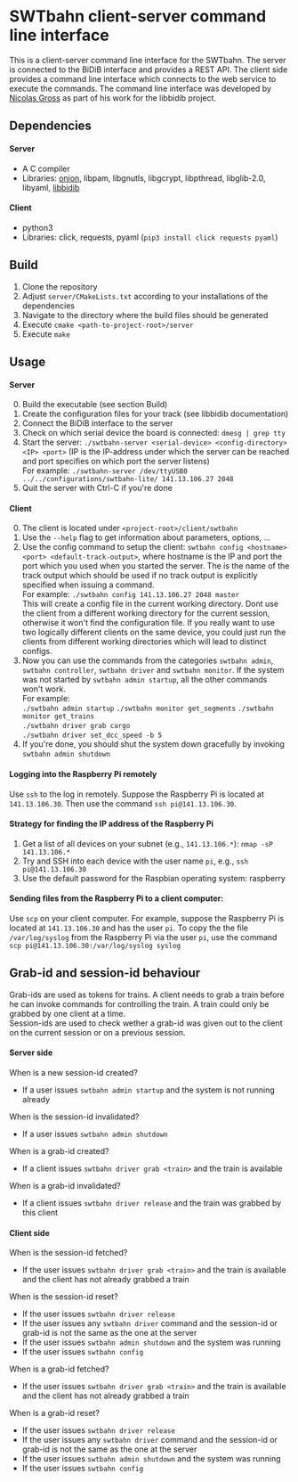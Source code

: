 # SWTbahn client-server command line interface

This is a client-server command line interface for the SWTbahn. The server is
connected to the BiDiB interface and provides a REST API. The client side
provides a command line interface which connects to the web service to execute
the commands. The command line interface was developed by
[Nicolas Gross](https://github.com/nicolasgross) as part of his work for the
libbidib project.


## Dependencies

#### Server
* A C compiler
* Libraries: [onion](https://github.com/davidmoreno/onion), libpam, libgnutls,
libgcrypt, libpthread, libglib-2.0, libyaml,
[libbidib](https://github.com/uniba-swt/libbidib)

#### Client
* python3
* Libraries: click, requests, pyaml (`pip3 install click requests pyaml`)


## Build
1. Clone the repository
2. Adjust `server/CMakeLists.txt` according to your installations of the
dependencies
3. Navigate to the directory where the build files should be generated
4. Execute `cmake <path-to-project-root>/server`
5. Execute `make`


## Usage

#### Server
0. Build the executable (see section Build)
1. Create the configuration files for your track (see libbidib documentation)
2. Connect the BiDiB interface to the server
3. Check on which serial device the board is connected: `dmesg | grep tty`
4. Start the server: `./swtbahn-server <serial-device> <config-directory>
<IP> <port>` (IP is the IP-address under which the server can be reached and
port specifies on which port the server listens)  
  For example: `./swtbahn-server /dev/ttyUSB0 ../../configurations/swtbahn-lite/ 141.13.106.27 2048`  
5. Quit the server with Ctrl-C if you're done

#### Client
0. The client is located under `<project-root>/client/swtbahn`
1. Use the `--help` flag to get information about parameters, options, ...
2. Use the config command to setup the client: `swtbahn config <hostname> <port>
<default-track-output>`, where hostname is the IP and port the port which you
used when you started the server. The <default-track-output> is the name of the
track output which should be used if no track output is explicitly specified
when issuing a command.  
  For example: `./swtbahn config 141.13.106.27 2048 master`  
This will create a config file in the current working directory. Dont use the
client from a different working directory for the current session, otherwise it
won't find the configuration file. If you really want to use two logically
different clients on the same device, you could just run the clients from
different working directories which will lead to distinct configs.
3. Now you can use the commands from the categories `swtbahn admin`,
`swtbahn controller`, `swtbahn driver` and `swtbahn monitor`. If the system was
not started by `swtbahn admin startup`, all the other commands won't work.  
  For example:  
  `./swtbahn admin startup`
  `./swtbahn monitor get_segments`
  `./swtbahn monitor get_trains`  
  `./swtbahn driver grab cargo`  
  `./swtbahn driver set_dcc_speed -b 5`  
4. If you're done, you should shut the system down gracefully by invoking
`swtbahn admin shutdown`

#### Logging into the Raspberry Pi remotely
Use `ssh` to the log in remotely. Suppose the Raspberry Pi is located at `141.13.106.30`.
Then use the command `ssh pi@141.13.106.30`. 

#### Strategy for finding the IP address of the Raspberry Pi
1. Get a list of all devices on your subnet (e.g., `141.13.106.*`): `nmap -sP 141.13.106.*`
2. Try and SSH into each device with the user name `pi`, e.g., `ssh pi@141.13.106.30`
3. Use the default password for the Raspbian operating system: raspberry

#### Sending files from the Raspberry Pi to a client computer:
Use `scp` on your client computer. For example, suppose the Raspberry Pi is located at 
`141.13.106.30` and has the user `pi`. To copy the the file `/var/log/syslog` from the 
Raspberry Pi via the user `pi`, use the command `scp pi@141.13.106.30:/var/log/syslog syslog`


## Grab-id and session-id behaviour
Grab-ids are used as tokens for trains. A client needs to grab a train before he
can invoke commands for controlling the train. A train could only be grabbed by
one client at a time.  
Session-ids are used to check wether a grab-id was given out to the client on
the current session or on a previous session.

#### Server side
When is a new session-id created?
* If a user issues `swtbahn admin startup` and the system is not running already

When is the session-id invalidated?
* If a user issues `swtbahn admin shutdown`

When is a grab-id created?
* If a client issues `swtbahn driver grab <train>` and the train is available

When is a grab-id invalidated?
* If a client issues `swtbahn driver release` and the train was grabbed by this
client

#### Client side
When is the session-id fetched?
* If the user issues `swtbahn driver grab <train>` and the train is available and
the client has not already grabbed a train

When is the session-id reset?
* If the user issues `swtbahn driver release`
* If the user issues any `swtbahn driver` command and the session-id or grab-id
is not the same as the one at the server
* If the user issues `swtbahn admin shutdown` and the system was running
* If the user issues `swtbahn config`

When is a grab-id fetched?
* If the user issues `swtbahn driver grab <train>` and the train is available and
the client has not already grabbed a train

When is a grab-id reset?
* If the user issues `swtbahn driver release`
* If the user issues any `swtbahn driver` command and the session-id or grab-id
is not the same as the one at the server
* If the user issues `swtbahn admin shutdown` and the system was running
* If the user issues `swtbahn config`

